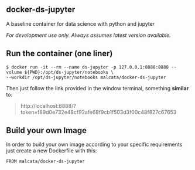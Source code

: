 ## docker-ds-jupyter
A baseline container for data science with python and jupyter

*For development use only. Always assumes latest version available.*

## Run the container (one liner)
```shell
$ docker run -it --rm --name ds-jupyter -p 127.0.0.1:8888:8888 --volume ${PWD}:/opt/ds-jupyter/notebooks \ 
--workdir /opt/ds-jupyter/notebooks malcata/docker-ds-jupyter
```

Then just follow the link provided in the window terminal, something **similar** to: 
> http://localhost:8888/?token=f89d0e732e48cf92afe68f9cb1f503d3f00c48f827c67653

## Build your own Image
In order to build your own image according to your specific requirements just create a new Dockerfile with this:
```
FROM malcata/docker-ds-jupyter
```
